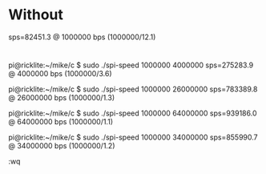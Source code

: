 
# Without
sps=82451.3 @ 1000000 bps (1000000/12.1)

# 
pi@ricklite:~/mike/c $ sudo ./spi-speed  1000000 4000000
sps=275283.9 @ 4000000 bps (1000000/3.6)

pi@ricklite:~/mike/c $ sudo ./spi-speed  1000000 26000000
sps=783389.8 @ 26000000 bps (1000000/1.3)

pi@ricklite:~/mike/c $ sudo ./spi-speed  1000000 64000000
sps=939186.0 @ 64000000 bps (1000000/1.1)



pi@ricklite:~/mike/c $ sudo ./spi-speed  1000000 34000000
sps=855990.7 @ 34000000 bps (1000000/1.2)

:wq

